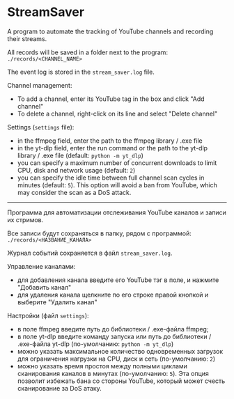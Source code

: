 # StreamSaver

A program to automate the tracking of YouTube channels and recording their streams.

All records will be saved in a folder next to the program: `./records/<CHANNEL_NAME>`

The event log is stored in the `stream_saver.log` file.

Channel management:
- To add a channel, enter its YouTube tag in the box and click "Add channel"
- To delete a channel, right-click on its line and select "Delete channel"

Settings (`settings` file):
- in the ffmpeg field, enter the path to the ffmpeg library / .exe file
- in the yt-dlp field, enter the run command or the path to the yt-dlp library / .exe file (default: `python -m yt_dlp`)
- you can specify a maximum number of concurrent downloads to limit CPU, disk and network usage (default: `2`)
- you can specify the idle time between full channel scan cycles in minutes (default: `5`). This option will avoid a ban from YouTube, which may consider the scan as a DoS attack.

---

Программа для автоматизации отслеживания YouTube каналов и записи их стримов.

Все записи будут сохраняться в папку, рядом с программой: `./records/<НАЗВАНИЕ_КАНАЛА>`

Журнал событий сохраняется в файл `stream_saver.log`.

Управление каналами:
- для добавления канала введите его YouTube тэг в поле, и нажмите "Добавить канал"
- для удаления канала щелкните по его строке правой кнопкой и выберите "Удалить канал"

Настройки (файл `settings`):
- в поле ffmpeg введите путь до библиотеки / .exe-файла ffmpeg;
- в поле yt-dlp введите команду запуска или путь до библиотеки / .exe-файла yt-dlp (по-умолчанию: `python -m yt_dlp`)
- можно указать максимальное количество одновременных загрузок для ограничения нагрузки на CPU, диск и сеть (по-умолчанию: `2`)
- можно указать время простоя между полными циклами сканирования каналов в минутах (по-умолчанию: `5`). Эта опция позволит избежать бана со стороны YouTube, который может счесть сканирование за DoS атаку.
